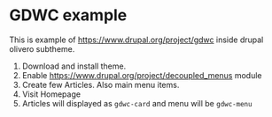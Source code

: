# GDWC example

This is example of
https://www.drupal.org/project/gdwc
inside drupal olivero subtheme.

1. Download and install theme.
2. Enable https://www.drupal.org/project/decoupled_menus module
3. Create few Articles. Also main menu items.
4. Visit Homepage
5. Articles will displayed as `gdwc-card` and menu will be `gdwc-menu`